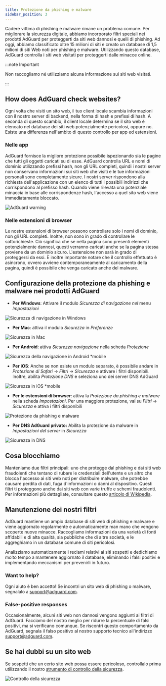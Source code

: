```yaml
---
title: Protezione da phishing e malware
sidebar_position: 3
---
```


Cadere vittima di phishing e malware rimane un problema comune. Per migliorare la sicurezza digitale, abbiamo incorporato filtri speciali nei prodotti AdGuard per proteggerti da siti web dannosi e quelli di phishing. Ad oggi, abbiamo classificato oltre 15 milioni di siti e creato un database di 1,5 milioni di siti Web noti per phishing e malware. Utilizzando questo database, AdGuard controlla i siti web visitati per proteggerti dalle minacce online.

:::note Important

Non raccogliamo né utilizziamo alcuna informazione sui siti web visitati.

:::

## How does AdGuard check websites?

Ogni volta che visiti un sito web, il tuo client locale scambia informazioni con il nostro server di backend, nella forma di hash e prefissi di hash. A seconda di questo scambio, il client locale determina se il sito web è elencato nel database dei siti web potenzialmente pericolosi, oppure no. Esiste una differenza nell'ambito di questo controllo per app ed estensioni.

### Nelle app

AdGuard fornisce la migliore protezione possibile ispezionando sia le pagine che tutti gli oggetti caricati su di esse. AdGuard controlla URL e nomi di dominio utilizzando prefissi hash, non gli URL completi, quindi i nostri server non conservano informazioni sui siti web che visiti e le tue informazioni personali sono completamente sicure. I nostri server rispondono alla richiesta dell'applicazione con un elenco di tutti i possibili indirizzi che corrispondono al prefisso hash. Quando viene rilevata una potenziale minaccia in base alle corrispondenze hash, l'accesso a quel sito web viene immediatamente bloccato.

![AdGuard warning](https://cdn.adtidy.org/content/kb/ad_blocker/general/dangerous_website_blocked.png)

### Nelle estensioni di browser

Le nostre estensioni di browser possono controllare solo i nomi di dominio, non gli URL completi. Inoltre, non sono in grado di controllare le sottorichieste. Ciò significa che se nella pagina sono presenti elementi potenzialmente dannosi, questi verranno caricati anche se la pagina stessa proviene da un dominio sicuro. L'estensione non sarà in grado di proteggersi da essi. È inoltre importante notare che il controllo effettuato è asincrono, ovvero avviene contemporaneamente al caricamento della pagina, quindi è possibile che venga caricato anche del malware.

## Configurazione della protezione da phishing e malware nei prodotti AdGuard

- **Per Windows**: Attivare il modulo *Sicurezza di navigazione nel* menu *Impostazioni*

![Sicurezza di navigazione in Windows](https://cdn.adtidy.org/content/kb/ad_blocker/general/windows.png)

- **Per Mac**: attiva il modulo *Sicurezza* in *Preferenze*

![Sicurezza in Mac](https://cdn.adtidy.org/content/kb/ad_blocker/general/bs_mac.png)

- **Per Android**: attiva *Sicurezza navigazione* nella scheda *Protezione*

![Sicurezza della navigazione in Android *mobile](https://cdn.adtidy.org/content/kb/ad_blocker/general/bs_android.png)

- **Per iOS**: Anche se non esiste un modulo separato, è possibile andare in *Protezione di Safari* → *Filtri* → *Sicurezza* e attivare i filtri disponibili. Inoltre, abilita *Protezione DNS* e seleziona uno dei server DNS AdGuard

![Sicurezza in iOS *mobile](https://cdn.adtidy.org/content/kb/ad_blocker/general/bs_ios.jpg)

- **Per le estensioni di browser**: attiva la *Protezione da phishing e malware* nella scheda *Impostazioni*. Per una maggiore protezione, vai su *Filtri* → *Sicurezza* e attiva i filtri disponibili

![Protezione da phishing e malware](https://cdn.adtidy.org/content/kb/ad_blocker/general/extension_protection.png)

- **Per DNS AdGuard privato:** Abilita la protezione da malware in *Impostazioni del server* in *Sicurezza*

![Sicurezza in DNS](https://cdn.adtidy.org/content/kb/ad_blocker/general/bs_dns.png)

## Cosa blocchiamo

Manteniamo due filtri principali: uno che protegge dal phishing e dai siti web fraudolenti che tentano di rubare le credenziali dell'utente e un altro che blocca l'accesso ai siti web noti per distribuire malware, che potrebbe causare perdita di dati, fuga d'informazioni o danni al dispositivo. Questi filtri ti proteggono anche dai siti web con varie truffe e schemi fraudolenti. Per informazioni più dettagliate, consultare questo [articolo di Wikipedia](https://en.wikipedia.org/wiki/Phishing).

## Manutenzione dei nostri filtri

AdGuard mantiene un ampio database di siti web di phishing e malware e viene aggiornato regolarmente e automaticamente man mano che vengono scoperte nuove minacce. Raccogliamo informazioni da una varietà di fonti affidabili e di alta qualità, sia pubbliche che di altre società, e le aggreghiamo in un database comune di siti pericolosi.

Analizziamo automaticamente i reclami relativi ai siti sospetti e dedichiamo molto tempo a mantenere aggiornato il database, eliminando i falsi positivi e implementando meccanismi per prevenirli in futuro.

### Want to help?

Ogni aiuto è ben accetto! Se incontri un sito web di phishing o malware, segnalalo a <support@adguard.com>.

### False-positive responses

Occasionalmente, alcuni siti web non dannosi vengono aggiunti ai filtri di AdGuard. Facciamo del nostro meglio per ridurre la percentuale di falsi positivi, ma si verificano comunque. Se riscontri questo comportamento da AdGuard, segnala il falso positivo al nostro supporto tecnico all'indirizzo <support@adguard.com>.

## Se hai dubbi su un sito web

Se sospetti che un certo sito web possa essere pericoloso, controllalo prima utilizzando il nostro [strumento di controllo della sicurezza](https://reports.adguard.com/welcome.html).

![Controllo della sicurezza](https://cdn.adtidy.org/content/kb/ad_blocker/general/site_warning.png)
